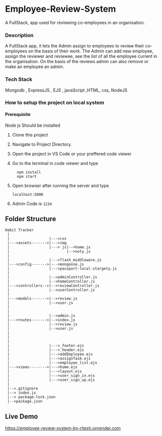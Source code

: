 # Employee-Review-System
A FullStack, app used for reviewing co-employees in an organisation.


### Description
A FullStack app, it lets the Admin assign to employees to review their co-employees on the basis of their work. The Admin can add new employee, assign the reviewer and reviewee, see the list of all the employee current in the organisation. On the basis of the reviews admin can also remove or make an employee an admin.

### Tech Stack

 Mongodb , ExpressJS , EJS , javaScript ,HTML, css, NodeJS

### How to setup the project on local system
#### Prerequisite 
  Node js Should be installed 

  1. Clone this project
  2. Navigate to Project Directory.
  3. Open the project in VS Code or your preffered code viewer
  4. Go to the terminal in code viewer and type
  
      ```
        npm install 
        npm start
     ```
  5. Open browser after running the server and type
  
      ```
      localhost:5000
      ```
  6. Admin Code is `1234`

## Folder Structure
   ```
   Habit Tracker
    |
    |                  |--->css
    |--->assets------->|--->img
    |                  |---> js|-->home.js
    |                          |-->noty.js
    |
    |                  |--->flash_middleware.js
    |--->config------->|--->mongoose.js
    |                  |--->passport-local-stargety.js
    |
    |                  |-->adminController.js
    |                  |-->homeController.js
    |--->controllers-->|-->reviewController.js
    |                  |-->userController.js
    |
    |--->models------->|-->review.js
    |                  |-->user.js
    |
    |              
    |                  |-->admin.js
    |--->routes------->|-->index.js
    |                  |-->review.js
    |                  |-->user.js
    |
    |
    |              
    |                  |--->_footer.ejs
    |                  |--->_header.ejs
    |                  |--->addEmployee.ejs
    |                  |--->assignTask.ejs
    |                  |--->employee_list.ejs
    |--->views-------->|--->home.ejs
    |                  |--->layout.ejs
    |                  |--->user_sign_in.ejs
    |                  |--->user_sign_up.ejs
    |
    |-->.gitignore
    |--> index.js
    |--> package-lock.json
    |-->package.json
   ```

## Live Demo
https://employee-review-system-by-ritesh.onrender.com
  
  

  

